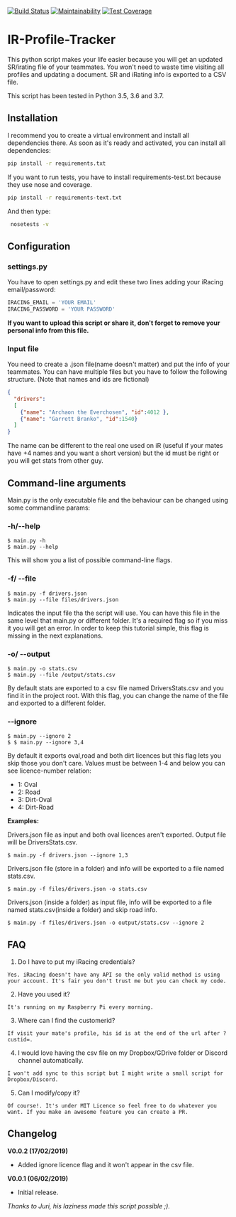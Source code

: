 [![Build Status](https://travis-ci.com/Che931/ir_profile_tracker.svg?branch=master)](https://travis-ci.com/Che931/ir_profile_tracker)
[![Maintainability](https://api.codeclimate.com/v1/badges/72db40f438c835176f06/maintainability)](https://codeclimate.com/github/Che931/ir_profile_tracker/maintainability)
[![Test Coverage](https://api.codeclimate.com/v1/badges/72db40f438c835176f06/test_coverage)](https://codeclimate.com/github/Che931/ir_profile_tracker/test_coverage)

# IR-Profile-Tracker

This python script makes your life easier because you will get an updated SR/irating file of your teammates.
You won't need to waste time visiting all profiles and updating a document. SR and iRating info is exported to a CSV
file. 

This script has been tested in Python 3.5, 3.6 and 3.7.

## Installation

I recommend you to create a virtual environment and install all dependencies there. As soon as it's ready and activated,
you can install all dependencies:

```bash
pip install -r requirements.txt
```

If you want to run tests, you have to install requirements-test.txt because they use nose and coverage.

```bash
pip install -r requirements-text.txt
```

And then type:
```bash
 nosetests -v
```

## Configuration

### settings.py
You have to open settings.py and edit these two lines adding your iRacing email/password:
```python
IRACING_EMAIL = 'YOUR EMAIL'
IRACING_PASSWORD = 'YOUR PASSWORD'
```
__If you want to upload this script or share it, don't forget to remove your personal info from this file.__

### Input file
You need to create a .json file(name doesn't matter) and put the info of your teammates. You can have multiple files but 
you have to follow the following structure. (Note that names and ids are fictional)
```json
{
  "drivers":
  [
    {"name": "Archaon the Everchosen", "id":4012 },
    {"name": "Garrett Branko", "id":1540}
  ]
}
```
The name can be different to the real one used on iR (useful if your mates have +4 names and you want a short version) but 
the id must be right or you will get stats from other guy.

## Command-line arguments
Main.py is the only executable file and the behaviour can be changed using some commandline params:

### -h/--help

```
$ main.py -h 
$ main.py --help
```
This will show you a list of possible command-line flags.

### -f/ --file
```
$ main.py -f drivers.json 
$ main.py --file files/drivers.json
```

Indicates the input file tha the script will use. You can have this file in the same level that main.py or different folder.
It's a required flag so if you miss it you will get an error. In order to keep this tutorial simple, this flag is missing in the next explanations. 

### -o/ --output
```
$ main.py -o stats.csv 
$ main.py --file /output/stats.csv
```

By default stats are exported to a csv file named DriversStats.csv and you find it in the project root. With this flag,
you can change the name of the file and exported to a different folder.


### --ignore
```
$ main.py --ignore 2
$ $ main.py --ignore 3,4
```

By default it exports oval,road and both dirt licences but this flag lets you skip those you don't care. Values must be
between 1-4 and below you can see licence-number relation:

* 1: Oval
* 2: Road
* 3: Dirt-Oval
* 4: Dirt-Road

__Examples:__

Drivers.json file as input and both oval licences aren't exported. Output file will be DriversStats.csv.
```
$ main.py -f drivers.json --ignore 1,3
```

Drivers.json file (store in a folder) and info will be exported to a file named stats.csv.
```
$ main.py -f files/drivers.json -o stats.csv
```

Drivers.json (inside a folder) as input file, info will be exported to a file named stats.csv(inside a folder) and skip road info.
```
$ main.py -f files/drivers.json -o output/stats.csv --ignore 2
```


## FAQ

1. Do I have to put my iRacing credentials?

```
Yes. iRacing doesn't have any API so the only valid method is using your account. It's fair you don't trust me but you can check my code.
```

2. Have you used it?
```
It's running on my Raspberry Pi every morning. 
```

3. Where can I find the customerid?

```
If visit your mate's profile, his id is at the end of the url after ?custid=.
```

4. I would love having the csv file on my Dropbox/GDrive folder or Discord channel automatically.

``` 
I won't add sync to this script but I might write a small script for Dropbox/Discord.
```

5. Can I modify/copy it?
```
Of course!. It's under MIT Licence so feel free to do whatever you want. If you make an awesome feature you can create a PR.
```

## Changelog

__V0.0.2 (17/02/2019)__

* Added ignore licence flag and it won't appear in the csv file. 

__V0.0.1 (06/02/2019)__

* Initial release.


*Thanks to Juri, his laziness made this script possible ;).*


 

